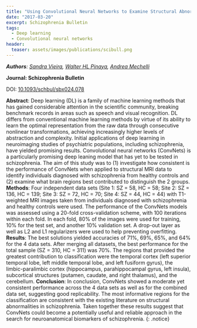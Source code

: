 ```yaml
---
title: "Using Convolutional Neural Networks to Examine Structural Abnormalities in Schizophrenia"
date: "2017-03-20"
excerpt: Schizophrenia Bulletin
tags:
  - Deep learning
  - Convolutional neural networks
header:
  teaser: assets/images/publications/scibull.png
---
```


*__Authors__: [Sandra Vieira](/members/Sandra), [Walter HL Pinaya](/members/Walter), [Andrea Mechelli](/members/Andrea)*

**Journal: Schizophrenia Bulletin**

DOI: [10.1093/schbul/sbx024.078](https://doi.org/10.1093/schbul/sbx024.078) 

**Abstract**:  Deep learning (DL) is a family of  machine learning methods  that  has  gained  considerable  attention  in  the scientific  community, breaking benchmark records in areas such as speech and visual recognition.  DL  differs  from  conventional machine  learning  methods  by  virtue  of   its  ability  to  learn  the  optimal  representation  from  the  raw  data through  consecutive  nonlinear  transformations,  achieving  increasingly higher levels of  abstraction and complexity. Initial applications of  deep learning  in  neuroimaging  studies  of   psychiatric  populations,  including schizophrenia, have yielded promising results. Convolutional neural networks  (ConvNets)  is  a  particularly  promising  deep  leaning  model  that has  yet  to  be  tested  in  schizophrenia.  The  aim  of   this  study  was  to  (1) investigate how consistent is the performance of  ConvNets when applied to  structural  MRI  data  to  identify  individuals  diagnosed  with  schizophrenia  from  healthy  controls  and  (2)  examine  what  brain  regions  best contributed to distinguish the 2 groups. **Methods**: Four independent data sets (Site 1: SZ = 58, HC = 58; Site 2: SZ = 136, HC = 139; Site 3: SZ = 72, HC = 70; Site 4: SZ = 44, HC = 44) with  T1-weighted  MRI  images  taken  from  individuals  diagnosed  with schizophrenia  and  healthy  controls  were  used.  The  performance  of   the ConvNets  models  was  assessed  using  a  20-fold  cross-validation  scheme, with 100 iterations within each fold. In each fold, 80% of  the images were used  for  training,  10%  for  the  test  set,  and  another  10%  validation  set.  A drop-out layer as well as L2 and L1 regularizers were used to help preventing overfitting. **Results**: The best solutions yielded accuracies of  71%, 69%, 65%, and 64% for the 4 data sets. After merging all datasets, the best performance for the total  sample  (SZ  =  310,  HC  =  311)  was  70%.  The  regions  that  provided the  greatest  contribution  to  classification  were  the  temporal  cortex  (left superior temporal lobe, left middle temporal lobe, and left fusiform gyrus), the limbic-paralimbic  cortex  (hippocampus,  parahippocampal  gyrus,  left insula), subcortical structures (putamen, caudate, and right thalamus), and the cerebellum. **Conclusion**: In  conclusion,  ConvNets  showed  a  moderate  yet  consistent performance  across  the  4  data  sets  as  well  as  for  the  combined  data  set, suggesting good replicability. The most informative regions for the classification are consistent with the existing literature on structural abnormalities in schizophrenia. Taken together these results suggest that ConvNets could become a potentially useful and reliable approach in the search for neuroanatomical biomarkers of  schizophrenia.
{: .notice}
